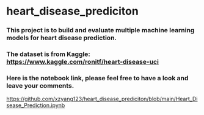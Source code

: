 # heart_disease_prediciton
### This project is to build and evaluate multiple machine learning models for heart disease prediction.
### The dataset is from Kaggle: https://www.kaggle.com/ronitf/heart-disease-uci
### Here is the notebook link, please feel free to have a look and leave your comments.
https://github.com/xzyang123/heart_disease_prediciton/blob/main/Heart_Disease_Prediction.ipynb
